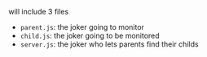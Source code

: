 will include 3 files

- `parent.js`: the joker going to monitor
- `child.js`: the joker going to be monitored
- `server.js`: the joker who lets parents find their childs
